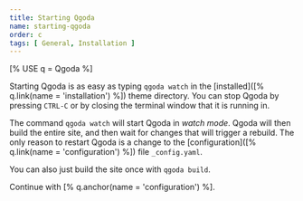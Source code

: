 ```yaml
---
title: Starting Qgoda
name: starting-qgoda
order: c
tags: [ General, Installation ]
---
```

[% USE q = Qgoda %]

Starting Qgoda is as easy as typing `qgoda watch` in the [installed]([% q.link(name = 'installation') %]) theme directory.  You can stop Qgoda by pressing `CTRL-C` or by closing the terminal window that it is running in.

The command `qgoda watch` will start Qgoda in *watch mode*.  Qgoda will then build the entire site, and then wait for changes that will trigger a rebuild.  The only reason to restart Qgoda is a change to the [configuration]([% q.link(name = 'configuration') %]) file `_config.yaml`.  

You can also just build the site once with `qgoda build`.

Continue with [% q.anchor(name = 'configuration') %].
